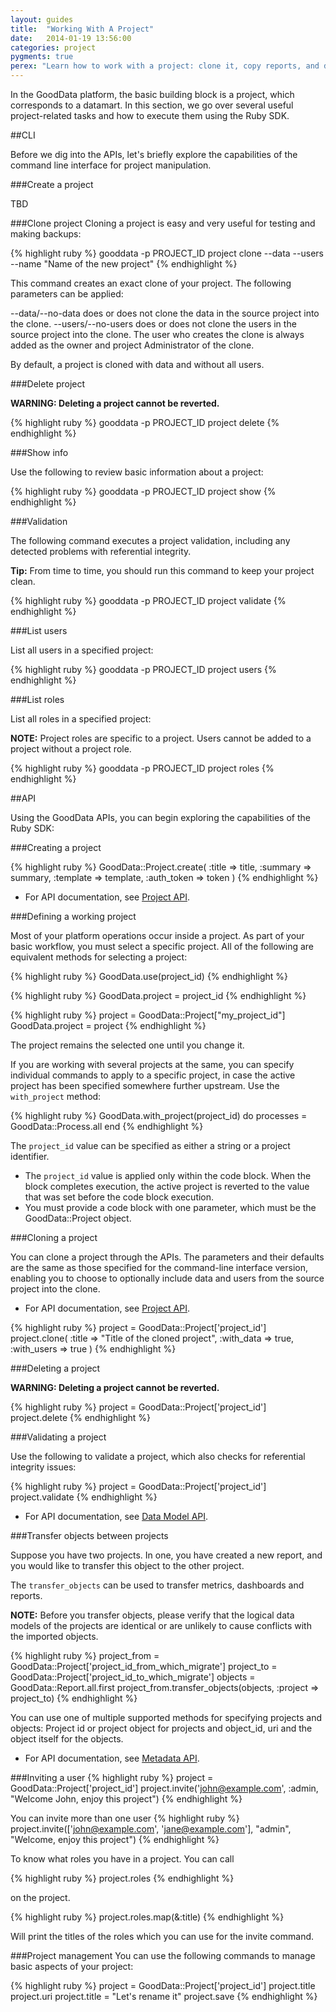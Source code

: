 ```yaml
---
layout: guides
title:  "Working With A Project"
date:   2014-01-19 13:56:00
categories: project
pygments: true
perex: "Learn how to work with a project: clone it, copy reports, and do various other tasks."
---
```


In the GoodData platform, the basic building block is a project, which corresponds to a datamart. In this section, we go over several useful project-related tasks and how to execute them using the Ruby SDK.

##CLI

Before we dig into the APIs, let's briefly explore the capabilities of the command line interface for project manipulation.

###Create a project

TBD

###Clone project
Cloning a project is easy and very useful for testing and making backups:

{% highlight ruby %}
  gooddata -p PROJECT_ID project clone --data --users --name "Name of the new project"
{% endhighlight %}

This command creates an exact clone of your project. The following parameters can be applied:

--data/--no-data does or does not clone the data in the source project into the clone.
--users/--no-users does or does not clone the users in the source project into the clone. The user who creates the clone is always added as the owner and project Administrator of the clone. 

By default, a project is cloned with data and without all users.

###Delete project

**WARNING: Deleting a project cannot be reverted.**

{% highlight ruby %}
  gooddata -p PROJECT_ID  project delete
{% endhighlight %}

###Show info 

Use the following to review basic information about a project:

{% highlight ruby %}
  gooddata -p PROJECT_ID  project show
{% endhighlight %}

###Validation

The following command executes a project validation, including any detected problems with referential integrity. 

**Tip:** From time to time, you should run this command to keep your project clean.

{% highlight ruby %}
  gooddata -p PROJECT_ID  project validate
{% endhighlight %}

###List users

List all users in a specified project:

{% highlight ruby %}
  gooddata -p PROJECT_ID  project users
{% endhighlight %}

###List roles

List all roles in a specified project:

**NOTE:** Project roles are specific to a project. Users cannot be added to a project without a project role.

{% highlight ruby %}
  gooddata -p PROJECT_ID  project roles
{% endhighlight %}

##API

Using the GoodData APIs, you can begin exploring the capabilities of the Ruby SDK:

###Creating a project

{% highlight ruby %}
GoodData::Project.create(
  :title => title,
  :summary => summary,
  :template => template,
  :auth_token => token
)
{% endhighlight %}

* For API documentation, see [Project API](https://developer.gooddata.com/api#project).

###Defining a working project

Most of your platform operations occur inside a project. As part of your basic workflow, you must select a specific project. All of the following are equivalent methods for selecting a project:

{% highlight ruby %}
  GoodData.use(project_id)
{% endhighlight %}

{% highlight ruby %}
  GoodData.project = project_id
{% endhighlight %}

{% highlight ruby %}
  project = GoodData::Project["my_project_id"]
  GoodData.project = project
{% endhighlight %}

The project remains the selected one until you change it. 

If you are working with several projects at the same, you can specify individual commands to apply to a specific project, in case the active project has been specified somewhere further upstream. Use the `with_project` method:

{% highlight ruby %}
  GoodData.with_project(project_id) do
    processes = GoodData::Process.all
  end
{% endhighlight %}

The `project_id` value can be specified as either a string or a project identifier. 
* The `project_id` value is applied only within the code block. When the block completes execution, the active project is reverted to the value that was set before the code block execution. 
* You must provide a code block with one parameter, which must be the GoodData::Project object. 

###Cloning a project

You can clone a project through the APIs. The parameters and their defaults are the same as those specified for the command-line interface version, enabling you to choose to optionally include data and users from the source project into the clone. 

* For API documentation, see [Project API](https://developer.gooddata.com/api#project).

{% highlight ruby %}
project = GoodData::Project['project_id']
project.clone(
  :title => "Title of the cloned project",
  :with_data => true,
  :with_users => true
)
{% endhighlight %}

###Deleting a project

**WARNING: Deleting a project cannot be reverted.**

{% highlight ruby %}
project = GoodData::Project['project_id']
project.delete
{% endhighlight %}

###Validating a project

Use the following to validate a project, which also checks for referential integrity issues:

{% highlight ruby %}
project = GoodData::Project['project_id']
project.validate
{% endhighlight %}
* For API documentation, see [Data Model API](https://developer.gooddata.com/api#data-model).

###Transfer objects between projects

Suppose you have two projects. In one, you have created a new report, and you would like to transfer this object to the other project. 

The `transfer_objects` can be used to transfer metrics, dashboards and reports. 

**NOTE:** Before you transfer objects, please verify that the logical data models of the projects are identical or are unlikely to cause conflicts with the imported objects.

{% highlight ruby %}
project_from = GoodData::Project['project_id_from_which_migrate']
project_to = GoodData::Project['project_id_to_which_migrate']
objects = GoodData::Report.all.first
project_from.transfer_objects(objects, :project => project_to)
{% endhighlight %}

You can use one of multiple supported methods for specifying projects and objects: Project id or project object for projects and object_id, uri and the object itself for the objects.

* For API documentation, see [Metadata API](https://developer.gooddata.com/api#metadata).

###Inviting a user
{% highlight ruby %}
project = GoodData::Project['project_id']
project.invite('john@example.com', :admin, "Welcome John, enjoy this project")
{% endhighlight %}

You can invite more than one user
{% highlight ruby %}
project.invite(['john@example.com', 'jane@example.com'], "admin", "Welcome, enjoy this project")
{% endhighlight %}

To know what roles you have in a project. You can call

{% highlight ruby %}
project.roles
{% endhighlight %}

on the project.

{% highlight ruby %}
project.roles.map(&:title)
{% endhighlight %}

Will print the titles of the roles which you can use for the invite command.

###Project management
You can use the following commands to manage basic aspects of your project:

{% highlight ruby %}
project = GoodData::Project['project_id']
project.title
project.uri
project.title = "Let's rename it"
project.save
{% endhighlight %}
